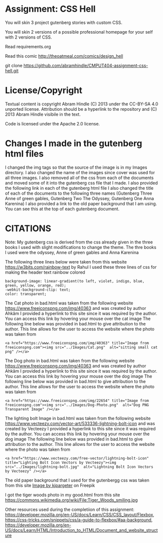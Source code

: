 Assignment: CSS Hell
====================

You will skin 3 project gutenberg stories with custom CSS.

You will skin 2 versions of a possible professional homepage for your
self with 2 versions of CSS.

Read requirements.org

Read this comic http://theoatmeal.com/comics/design_hell

git clone https://github.com/abramhindle/CMPUT404-assignment-css-hell.git

License/Copyright
=================

Textual content is copyright Abram Hindle (C) 2013 under the CC-BY-SA
4.0 unported license. Attribution should be a hyperlink to the
repository and (C) 2013 Abram Hindle visibile in the text.

Code is licensed under the Apache 2.0 license.

Changes I made in the gutenberg html files
=================
I changed the img tags so that the source of the image is in my Images directory. I also changed the name of the images since cover was used for all three images.
I also removed all of the css from each of the documents and moved some of it into the gutenberg css file that I made.
I also provided the following link in each of the gutenberg html file <link rel="stylesheet" href="gutenberg.css">
I also changed the title of each of the documents to the following three names (Gutenberg Three Anne of green gables, Gutenberg Two The Odyssey, Gutenberg One Anna Karenina)
I also provided a link to the old paper background that I am using. You can see this at the top of each gutenberg document.

CITATIONS
=================
Note: My gutenberg css is derived from the css already given in the three books I used with slight modifications to change the theme. The thre books I used were the odyssey, Anne of green gables and Anna Karenina

The following three lines below were taken from this website https://w3bits.com/rainbow-text by Rahul
I used these three lines of css for making the header text rainbow colored
```
background-image: linear-gradient(to left, violet, indigo, blue, green, yellow, orange, red);   
-webkit-background-clip: text;
color: transparent;
```

The Cat photo in bad.html was taken from the following website https://www.freeiconspng.com/img/40363 and was created by author Ahkâm
I provided a hyperlink to this site since it was required by the author. You can access this link by hovering your mouse over the cat image
The following line below was provided in bad.html to give attribution to the author. This line allows for the user to access the website where the photo was taken from
```
<a href="https://www.freeiconspng.com/img/40363" title="Image from freeiconspng.com"><img src="../Images/Cat.png"  alt="sitting small cat png" /></a>
```

The Dog photo in bad.html was taken from the following website https://www.freeiconspng.com/img/40363 and was created by author Ahkâm
I provided a hyperlink to this site since it was required by the author. You can access this link by hovering your mouse over the dog image
The following line below was provided in bad.html to give attribution to the author. This line allows for the user to access the website where the photo was taken from
```
<a href="https://www.freeiconspng.com/img/22654" title="Image from freeiconspng.com"><img src="../Images/Dog-Photo.png"  alt="Dog PNG Transparent Image" /></a>
```

The lighting bolt Image in bad.html was taken from the following website https://www.vecteezy.com/vector-art/533336-lightning-bolt-icon and was created by Vecteezy
I provided a hyperlink to this site since it was required by the author. You can access this link by hovering your mouse over the dog image
The following line below was provided in bad.html to give attribution to the author. This line allows for the user to access the website where the photo was taken from
```
<a href="https://www.vecteezy.com/free-vector/lightning-bolt-icon" title="Lighting Bolt Icon Vectors by Vecteezy"><img src="../Images/lightning-bolt.jpg"  alt="Lightning Bolt Icon Vectors by Vecteezy" /></a>
```

The old paper background that I used for the gutenbergg css was taken from this site  <a href="https://www.freepik.com/free-photo/grunge-paper-background_5286663.htm#query=old%20paper&position=16&from_view=keyword">Image by kjpargeter</a> on Freepik

I got the tiger woods photo in my good.html from this site https://commons.wikimedia.org/wiki/File:Tiger_Woods_smiling.jpg



Other resources used during the completiion of this assignment:
https://developer.mozilla.org/en-US/docs/Learn/CSS/CSS_layout/Flexbox,
https://css-tricks.com/snippets/css/a-guide-to-flexbox/#aa-background,
https://developer.mozilla.org/en-US/docs/Learn/HTML/Introduction_to_HTML/Document_and_website_structure
